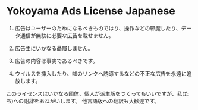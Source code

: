 # Yokoyama Ads License Japanese

1. 広告はユーザーのためになるべきものではり、操作などの邪魔したり、データ通信が無駄に必要な広告を載せません。

2. 広告主にいかなる贔屓しません。

3. 広告の内容は事実であるべきです。

4. ウイルスを挿入したり、嘘のリンクへ誘導するなどの不正な広告を永遠に追放します。


このライセンスはいかなる団体、個人が派生版をつくってもいいですが、私(たち)への謝辞をおねがいします。
他言語版への翻訳も大歓迎です。
